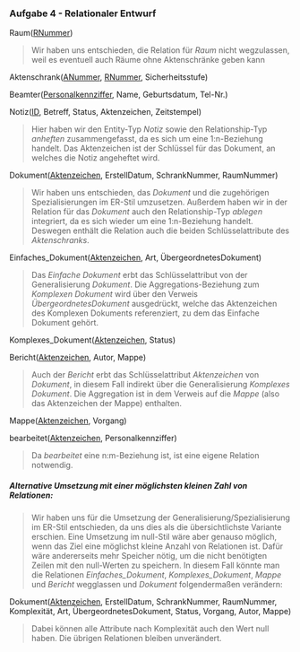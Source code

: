 ### Aufgabe 4 - Relationaler Entwurf

Raum(<u>RNummer</u>)

>Wir haben uns entschieden, die Relation für *Raum*  nicht wegzulassen, weil es eventuell auch Räume ohne Aktenschränke geben kann

Aktenschrank(<u>ANummer</u>, <u>RNummer</u>, Sicherheitsstufe)

Beamter(<u>Personalkennziffer</u>, Name, Geburtsdatum, Tel-Nr.)

Notiz(<u>ID</u>, Betreff, Status, Aktenzeichen, Zeitstempel)

>Hier haben wir den Entity-Typ *Notiz* sowie den Relationship-Typ *anheften* zusammengefasst, da es sich um eine 1:n-Beziehung handelt. Das Aktenzeichen ist der Schlüssel für das Dokument, an welches die Notiz angeheftet wird.

Dokument(<u>Aktenzeichen</u>, ErstellDatum, SchrankNummer, RaumNummer)

>Wir haben uns entschieden, das *Dokument* und die zugehörigen Spezialisierungen im ER-Stil umzusetzen. Außerdem haben wir in der Relation für das *Dokument* auch den Relationship-Typ *ablegen* integriert, da es sich wieder um eine 1:n-Beziehung handelt. Deswegen enthält die Relation auch die beiden Schlüsselattribute des *Aktenschranks*.

Einfaches\_Dokument(<u>Aktenzeichen</u>, Art, ÜbergeordnetesDokument)

>Das *Einfache Dokument* erbt das Schlüsselattribut von der Generalisierung *Dokument*. Die Aggregations-Beziehung zum *Komplexen Dokument* wird über den Verweis *ÜbergeordnetesDokument* ausgedrückt, welche das Aktenzeichen des Komplexen Dokuments referenziert, zu dem das Einfache Dokument gehört.

Komplexes\_Dokument(<u>Aktenzeichen</u>, Status)

Bericht(<u>Aktenzeichen</u>, Autor, Mappe)

>Auch der *Bericht* erbt das Schlüsselattribut *Aktenzeichen* von *Dokument*, in diesem Fall indirekt über die Generalisierung *Komplexes Dokument*. Die Aggregation ist in dem Verweis auf die *Mappe* (also das Aktenzeichen der Mappe) enthalten.

Mappe(<u>Aktenzeichen</u>, Vorgang)

bearbeitet(<u>Aktenzeichen</u>, Personalkennziffer)

>Da *bearbeitet* eine n:m-Beziehung ist, ist eine eigene Relation notwendig.

##### Alternative Umsetzung mit einer möglichsten kleinen Zahl von Relationen:

>Wir haben uns für die Umsetzung der Generalisierung/Spezialisierung im ER-Stil entschieden, da uns dies als die übersichtlichste Variante erschien. Eine Umsetzung im null-Stil wäre aber genauso möglich, wenn das Ziel eine möglichst kleine Anzahl von Relationen ist. Dafür wäre andererseits mehr Speicher nötig, um die nicht benötigten Zeilen mit den null-Werten zu speichern.
>In diesem Fall könnte man die Relationen *Einfaches\_Dokument*, *Komplexes\_Dokument*, *Mappe* und *Bericht* wegglassen und *Dokument* folgendermaßen verändern:

Dokument(<u>Aktenzeichen</u>, ErstellDatum, SchrankNummer, RaumNummer, Komplexität, Art, ÜbergeordnetesDokument, Status, Vorgang, Autor, Mappe)

>Dabei können alle Attribute nach Komplexität auch den Wert null haben.
>Die übrigen Relationen bleiben unverändert.
